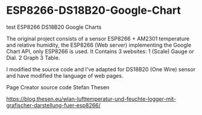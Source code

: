 # ESP8266-DS18B20-Google-Chart
test ESP8266 DS18B20 Google Charts


The original project consists of a sensor ESP8266 + AM2301 temperature and relative humidity, the ESP8266 (Web server) implementing the Google Chart API, only ESP8266 is used.
It Contains 3 websites:
1 (Scale) Gauge or Dial.
2 Graph
3 Table.

I modified the source code and I've adapted for DS18B20 (One Wire) sensor and have modified the language of web pages.

Page Creator source code Stefan Thesen

https://blog.thesen.eu/wlan-lufttemperatur-und-feuchte-logger-mit-grafischer-darstellung-fuer-esp8266/
